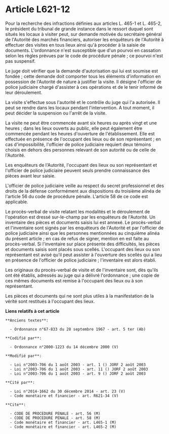 # Article L621-12

Pour la recherche des infractions définies aux articles L. 465-1 et L. 465-2, le président du tribunal de grande instance
dans le ressort duquel sont situés les locaux à visiter peut, sur demande motivée du secrétaire général de l'Autorité des
marchés financiers, autoriser les enquêteurs de l'Autorité à effectuer des visites en tous lieux ainsi qu'à procéder à la
saisie de documents. L'ordonnance n'est susceptible que d'un pourvoi en cassation selon les règles prévues par le code de
procédure pénale ; ce pourvoi n'est pas suspensif.

Le juge doit vérifier que la demande d'autorisation qui lui est soumise est fondée ; cette demande doit comporter tous les
éléments d'information en possession de l'Autorité de nature à justifier la visite. Il désigne l'officier de police
judiciaire chargé d'assister à ces opérations et de le tenir informé de leur déroulement.

La visite s'effectue sous l'autorité et le contrôle du juge qui l'a autorisée. Il peut se rendre dans les locaux pendant
l'intervention. A tout moment, il peut décider la suspension ou l'arrêt de la visite.

La visite ne peut être commencée avant six heures ou après vingt et une heures ; dans les lieux ouverts au public, elle peut
également être commencée pendant les heures d'ouverture de l'établissement. Elle est effectuée en présence de l'occupant des
lieux ou de son représentant ; en cas d'impossibilité, l'officier de police judiciaire requiert deux témoins choisis en
dehors des personnes relevant de son autorité ou de celle de l'Autorité.

Les enquêteurs de l'Autorité, l'occupant des lieux ou son représentant et l'officier de police judiciaire peuvent seuls
prendre connaissance des pièces avant leur saisie.

L'officier de police judiciaire veille au respect du secret professionnel et des droits de la défense conformément aux
dispositions du troisième alinéa de l'article 56 du code de procédure pénale. L'article 58 de ce code est applicable.

Le procès-verbal de visite relatant les modalités et le déroulement de l'opération est dressé sur-le-champ par les enquêteurs
de l'Autorité. Un inventaire des pièces et documents saisis lui est annexé. Le procès-verbal et l'inventaire sont signés par
les enquêteurs de l'Autorité et par l'officier de police judiciaire ainsi que les personnes mentionnées au cinquième alinéa
du présent article ; en cas de refus de signer, mention en est faite au procès-verbal. Si l'inventaire sur place présente des
difficultés, les pièces et documents saisis sont placés sous scellés. L'occupant des lieux ou son représentant est avisé
qu'il peut assister à l'ouverture des scellés qui a lieu en présence de l'officier de police judiciaire ; l'inventaire est
alors établi.

Les originaux du procès-verbal de visite et de l'inventaire sont, dès qu'ils ont été établis, adressés au juge qui a délivré
l'ordonnance ; une copie de ces mêmes documents est remise à l'occupant des lieux ou à son représentant.

Les pièces et documents qui ne sont plus utiles à la manifestation de la vérité sont restitués à l'occupant des lieux.

**Liens relatifs à cet article**

	**Anciens textes**:

	  - Ordonnance n°67-833 du 28 septembre 1967 - art. 5 ter (Ab)

	**Codifié par**:

	  - Ordonnance n°2000-1223 du 14 décembre 2000 (V)

	**Modifié par**:

	  - Loi n°2003-706 du 1 août 2003 - art. 1 () JORF 2 août 2003
	  - Loi n°2003-706 du 1 août 2003 - art. 11 () JORF 2 août 2003
	  - Loi n°2003-706 du 1 août 2003 - art. 9 () JORF 2 août 2003

	**Cité par**:

	  - Loi n°2014-1662 du 30 décembre 2014 - art. 23 (V)
	  - Code monétaire et financier - art. R621-34 (V)

	**Cite**:

	  - CODE DE PROCEDURE PENALE - art. 56 (M)
	  - CODE DE PROCEDURE PENALE - art. 58 (M)
	  - Code monétaire et financier - art. L465-1 (M)
	  - Code monétaire et financier - art. L465-2 (M)

